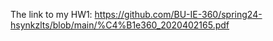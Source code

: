 The link to my HW1: https://github.com/BU-IE-360/spring24-hsynkzlts/blob/main/%C4%B1e360_2020402165.pdf
